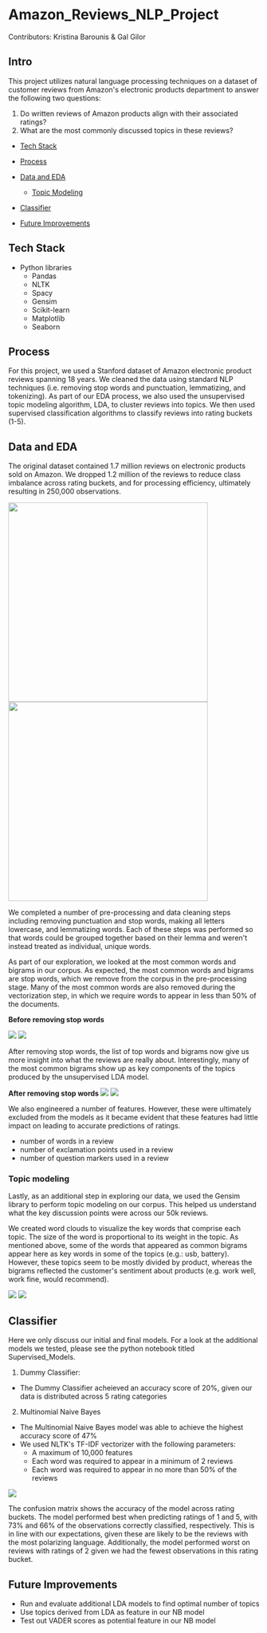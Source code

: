 # Amazon_Reviews_NLP_Project

Contributors: Kristina Barounis & Gal Gilor

## Intro 

This project utilizes natural language processing techniques on a dataset of customer reviews from Amazon's electronic products department to answer the following two questions:

1. Do written reviews of Amazon products align with their associated ratings?
2. What are the most commonly discussed topics in these reviews?

- [Tech Stack](#tech-stack)

- [Process](#process)

- [Data and EDA](#data-and-eda)
    - [Topic Modeling](#topic-modeling)
    
- [Classifier](#classifier)

- [Future Improvements](#future-improvements)

## Tech Stack

- Python libraries
    - Pandas
    - NLTK
    - Spacy
    - Gensim
    - Scikit-learn
    - Matplotlib
    - Seaborn

## Process

For this project, we used a Stanford dataset of Amazon electronic product reviews spanning 18 years. We cleaned the data using standard NLP techniques (i.e. removing stop words and punctuation, lemmatizing, and tokenizing). As part of our EDA process, we also used the unsupervised topic modeling algorithm, LDA, to cluster reviews into topics. We then used supervised classification algorithms to classify reviews into rating buckets (1-5). 
  
## Data and EDA

The original dataset contained 1.7 million reviews on electronic products sold on Amazon. We dropped 1.2 million of the reviews to reduce class imbalance across rating buckets, and for processing efficiency, ultimately resulting in 250,000 observations.

<img src="Images/class_imbalance.png" width=400> <img src="Images/class_imbalance_fixed.png" width=400>

We completed a number of pre-processing and data cleaning steps including removing punctuation and stop words, making all letters lowercase, and lemmatizing words. Each of these steps was performed so that words could be grouped together based on their lemma and weren't instead treated as individual, unique words.

As part of our exploration, we looked at the most common words and bigrams in our corpus. As expected, the most common words and bigrams  are stop words, which we remove from the corpus in the pre-processing stage. Many of the most common words are also removed during the vectorization step, in which we require words to appear in less than 50% of the documents. 

**Before removing stop words**

![](/Images/Most_Common_Words_in_Corpus.png)  ![](/Images/Most_Common_Bigrams_in_Corpus.png) 

After removing stop words, the list of top words and bigrams now give us more insight into what the reviews are really about. Interestingly, many of the most common bigrams show up as key components of the topics produced by the unsupervised LDA model.

**After removing stop words**
![](/Images/Most_Common_Words_in_Corpus_(Stop_Words_Removed).png) ![](/Images/Most_Common_Bigrams_in_Corpus_(Stop_Words_Removed).png) 

We also engineered a number of features. However, these were ultimately excluded from the models as it became evident that these features had little impact on leading to accurate predictions of ratings.
- number of words in a review
- number of exclamation points used in a review
- number of question markers used in a review

### Topic modeling
Lastly, as an additional step in exploring our data, we used the Gensim library to perform topic modeling on our corpus. This helped us understand what the key discussion points were across our 50k reviews.

We created word clouds to visualize the key words that comprise each topic. The size of the word is proportional to its weight in the topic. As mentioned above, some of the words that appeared as common bigrams appear here as key words in some of the topics (e.g.: usb, battery). However, these topics seem to be mostly divided by product, whereas the bigrams reflected the customer's sentiment about products (e.g. work well, work fine, would recommend).

![](/Images/topics_cloud5.png) ![](/Images/topics_cloud10.png)

## Classifier

Here we only discuss our initial and final models. For a look at the additional models we tested, please see the python notebook titled Supervised_Models.

1. Dummy Classifier:
- The Dummy Classifier acheieved an accuracy score of 20%, given our data is distributed across 5 rating categories

2. Multinomial Naive Bayes
- The Multinomial Naive Bayes model was able to achieve the highest accuracy score of 47%
- We used NLTK's TF-IDF vectorizer with the following parameters: 
    - A maximum of 10,000 features 
    - Each word was required to appear in a minimum of 2 reviews
    - Each word was required to appear in no more than 50% of the reviews
    
![](/Images/confusion.png)

The confusion matrix shows the accuracy of the model across rating buckets. The model performed best when predicting ratings of 1 and 5, with 73% and 66% of the observations correctly classified, respectively. This is in line with our expectations, given these are likely to be the reviews with the most polarizing language. Additionally, the model performed worst on reviews with ratings of 2 given we had the fewest observations in this rating bucket. 

## Future Improvements

- Run and evaluate additional LDA models to find optimal number of topics
- Use topics derived from LDA as feature in our NB model
- Test out VADER scores as potential feature in our NB model
